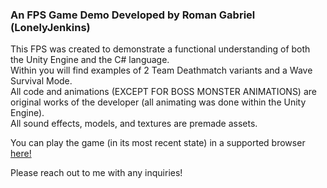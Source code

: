 <h3>An FPS Game Demo Developed by Roman Gabriel (LonelyJenkins)</h3>
<p>This FPS was created to demonstrate a functional understanding of both the Unity Engine and the C# language.<br>
Within you will find examples of 2 Team Deathmatch variants and a Wave Survival Mode.<br>
All code and animations (EXCEPT FOR BOSS MONSTER ANIMATIONS) are original works of the developer (all animating was done within the Unity Engine). <br>
All sound effects, models, and textures are premade assets.</p>
<p>You can play the game (in its most recent state) in a supported browser <a href="https://play.unity.com/mg/other/lonelyjenkins-fps-demo">here!</a></p>

<p>Please reach out to me with any inquiries!</p>
